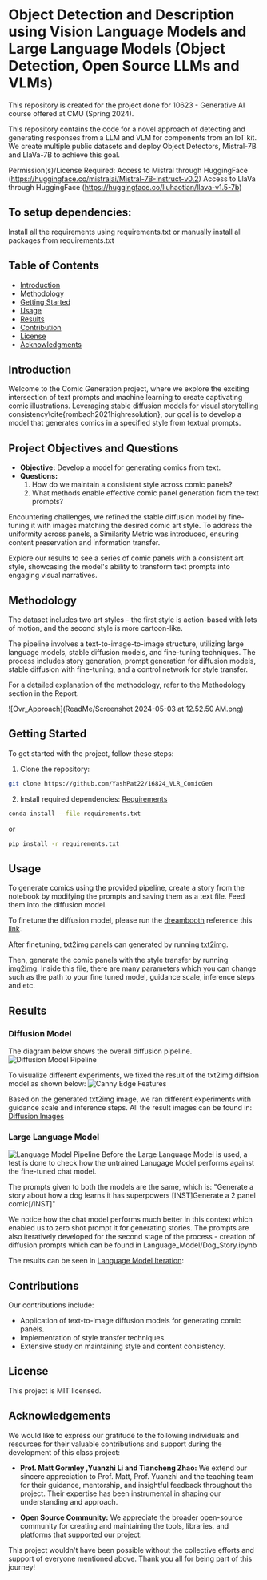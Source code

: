 # Object Detection and Description using Vision Language Models and Large Language Models (Object Detection, Open Source LLMs and VLMs)
This repository is created for the project done for 10623 - Generative AI course offered at CMU (Spring 2024).

This repository contains the code for a novel approach of detecting and generating responses from a LLM and VLM for components from an IoT kit. We create multiple public datasets and deploy Object Detectors, Mistral-7B and LlaVa-7B to achieve this goal.


Permission(s)/License Required:
Access to Mistral through HuggingFace (https://huggingface.co/mistralai/Mistral-7B-Instruct-v0.2)
Access to LlaVa through HuggingFace (https://huggingface.co/liuhaotian/llava-v1.5-7b)

## To setup dependencies:
Install all the requirements using requirements.txt or manually install all packages from requirements.txt

## Table of Contents

- [Introduction](#introduction)
- [Methodology](#methodology)
- [Getting Started](#getting-started)
- [Usage](#usage)
- [Results](#results)
- [Contribution](#contribution)
- [License](#license)
- [Acknowledgments](#acknowledgments)

## Introduction

Welcome to the Comic Generation project, where we explore the exciting intersection of text prompts and machine learning to create captivating comic illustrations. Leveraging stable diffusion models for visual storytelling consistency\cite{rombach2021highresolution}, our goal is to develop a model that generates comics in a specified style from textual prompts.

## Project Objectives and Questions
- **Objective:** Develop a model for generating comics from text.
- **Questions:**
  1. How do we maintain a consistent style across comic panels?
  2. What methods enable effective comic panel generation from the text prompts?

Encountering challenges, we refined the stable diffusion model by fine-tuning it with images matching the desired comic art style. To address the uniformity across panels, a Similarity Metric was introduced, ensuring content preservation and information transfer.

Explore our results to see a series of comic panels with a consistent art style, showcasing the model's ability to transform text prompts into engaging visual narratives.

## Methodology

The dataset includes two art styles - the first style is action-based with lots of motion, and the second style is more cartoon-like.

The pipeline involves a text-to-image-to-image structure, utilizing large language models, stable diffusion models, and fine-tuning techniques. The process includes story generation, prompt generation for diffusion models, stable diffusion with fine-tuning, and a control network for style transfer.

For a detailed explanation of the methodology, refer to the Methodology section in the Report.

![Ovr_Approach](ReadMe/Screenshot 2024-05-03 at 12.52.50 AM.png)

## Getting Started

To get started with the project, follow these steps:

1. Clone the repository:
```bash
git clone https://github.com/YashPat22/16824_VLR_ComicGen
```
2. Install required dependencies:
[Requirements](requirements.txt)
```bash
conda install --file requirements.txt
```
or
```bash
pip install -r requirements.txt
```

## Usage

To generate comics using the provided pipeline, create a story from the notebook by modifying the prompts and saving them as a text file. Feed them into the diffusion model.

To finetune the diffusion model, please run the [dreambooth](train_dreambooth.py) reference this [link](https://github.com/huggingface/diffusers/tree/main/examples/dreambooth#Installing-the-dependencies).

After finetuning, txt2img panels can generated by running [txt2img](txt2img.py).

Then, generate the comic panels with the style transfer by running [img2img](InferencePipeline_ControlNet.py). Inside this file, there are many parameters which you can change such as the path to your fine tuned model, guidance scale, inference steps and etc.

## Results

### Diffusion Model
The diagram below shows the overall diffusion pipeline.
![Diffusion Model Pipeline](diffusion.png)

To visualize different experiments, we fixed the result of the txt2img diffsion model as shown below: 
![Canny Edge Features](DiffusionImages/txt2img_grid.png)

Based on the generated txt2img image, we ran different experiments with guidance scale and inference steps.
All the result images can be found in: [Diffusion Images](DiffusionImages/)

### Large Language Model
![Language Model Pipeline](LanguageModel.png)
Before the Large Language Model is used, a test is done to check how the untrained Lanugage Model performs against the fine-tuned chat model.

The prompts given to both the models are the same, which is: "Generate a story about how a dog learns it has superpowers [INST]Generate a 2 panel comic[/INST]"

We notice how the chat model performs much better in this context which enabled us to zero shot prompt it for generating stories.
The prompts are also iteratively developed for the second stage of the process - creation of diffusion prompts which can be found in Language_Model/Dog_Story.ipynb

The results can be seen in [Language Model Iteration](Language_Model/Dog_Story.ipynb):

## Contributions
Our contributions include:
- Application of text-to-image diffusion models for generating comic panels.
- Implementation of style transfer techniques.
- Extensive study on maintaining style and content consistency.

## License
This project is MIT licensed.

## Acknowledgements
We would like to express our gratitude to the following individuals and resources for their valuable contributions and support during the development of this class project:

- **Prof. Matt Gormley ,Yuanzhi Li and Tiancheng Zhao:** We extend our sincere appreciation to Prof. Matt, Prof. Yuanzhi and the teaching team for their guidance, mentorship, and insightful feedback throughout the project. Their expertise has been instrumental in shaping our understanding and approach.

- **Open Source Community:** We appreciate the broader open-source community for creating and maintaining the tools, libraries, and platforms that supported our project.

This project wouldn't have been possible without the collective efforts and support of everyone mentioned above. Thank you all for being part of this journey!
